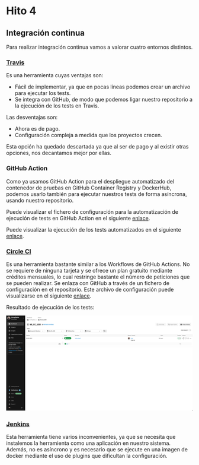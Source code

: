 # Hito 4

## Integración continua

Para realizar integración continua vamos a valorar cuatro entornos distintos.

### [Travis](https://www.travis-ci.com/)

Es una herramienta cuyas ventajas son:

- Fácil de implementar, ya que en pocas líneas podemos crear un archivo para ejecutar los tests.
- Se integra con GitHub, de modo que podemos ligar nuestro repositorio a la ejecución de los tests en Travis.

Las desventajas son:
- Ahora es de pago.
- Configuración compleja a medida que los proyectos crecen.

Esta opción ha quedado descartada ya que al ser de pago y al existir otras opciones, nos decantamos mejor por ellas.

### GitHub Action

Como ya usamos GitHub Action para el despliegue automatizado del contenedor de pruebas en GitHub Container Registry y DockerHub, podemos usarlo también para ejecutar nuestros tests de forma asíncrona, usando nuestro repositorio.

Puede visualizar el fichero de configuración para la automatización de ejecución de tests en GitHub Action en el siguiente [enlace](/.github/workflows/test_GA.yml).

Puede visualizar la ejecución de los tests automatizados en el siguiente [enlace](https://github.com/VictorRubia/MI_CC_UGR/actions/workflows/test_GA.yml).

### [Circle CI](https://circleci.com/)

Es una herramienta bastante similar a los Workflows de GitHub Actions. No se requiere de ninguna tarjeta y se ofrece un plan gratuito mediante créditos mensuales, lo cual restringe bastante el número de peticiones que se pueden realizar. Se enlaza con GitHub a través de un fichero de configuración en el repositorio. Este archivo de configuración puede visualizarse en el siguiente [enlace](/.circleci/config.yml).

Resultado de ejecución de los tests:

![Ejecución Tests en Circle CI](/doc/hito4/circle_ci.png)

### [Jenkins](https://www.jenkins.io/)

Esta herramienta tiene varios inconvenientes, ya que se necesita que instalemos la herramienta como una aplicación en nuestro sistema. Además, no es asíncrono y es necesario que se ejecute en una imagen de docker mediante el uso de plugins que dificultan la configuración.
